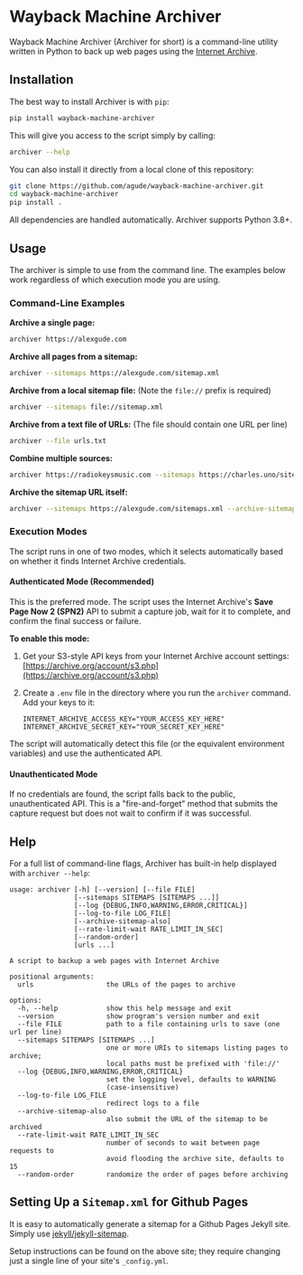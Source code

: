 # Wayback Machine Archiver

Wayback Machine Archiver (Archiver for short) is a command-line utility
written in Python to back up web pages using the [Internet Archive][ia].

[ia]: https://archive.org/

## Installation

The best way to install Archiver is with `pip`:

```bash
pip install wayback-machine-archiver
```

This will give you access to the script simply by calling:

```bash
archiver --help
```

You can also install it directly from a local clone of this repository:

```bash
git clone https://github.com/agude/wayback-machine-archiver.git
cd wayback-machine-archiver
pip install .
```

All dependencies are handled automatically. Archiver supports Python 3.8+.

## Usage

The archiver is simple to use from the command line. The examples below work
regardless of which execution mode you are using.

### Command-Line Examples

**Archive a single page:**
```bash
archiver https://alexgude.com
```

**Archive all pages from a sitemap:**
```bash
archiver --sitemaps https://alexgude.com/sitemap.xml
```

**Archive from a local sitemap file:**
(Note the `file://` prefix is required)
```bash
archiver --sitemaps file://sitemap.xml
```

**Archive from a text file of URLs:**
(The file should contain one URL per line)
```bash
archiver --file urls.txt
```

**Combine multiple sources:**
```bash
archiver https://radiokeysmusic.com --sitemaps https://charles.uno/sitemap.xml
```

**Archive the sitemap URL itself:**
```bash
archiver --sitemaps https://alexgude.com/sitemaps.xml --archive-sitemap-also
```

### Execution Modes

The script runs in one of two modes, which it selects automatically based on
whether it finds Internet Archive credentials.

#### Authenticated Mode (Recommended)

This is the preferred mode. The script uses the Internet Archive's **Save Page
Now 2 (SPN2)** API to submit a capture job, wait for it to complete, and
confirm the final success or failure.

**To enable this mode:**

1.  Get your S3-style API keys from your Internet Archive account settings:
    [https://archive.org/account/s3.php](https://archive.org/account/s3.php)

2.  Create a `.env` file in the directory where you run the `archiver`
    command. Add your keys to it:
    ```
    INTERNET_ARCHIVE_ACCESS_KEY="YOUR_ACCESS_KEY_HERE"
    INTERNET_ARCHIVE_SECRET_KEY="YOUR_SECRET_KEY_HERE"
    ```

The script will automatically detect this file (or the equivalent environment
variables) and use the authenticated API.

#### Unauthenticated Mode

If no credentials are found, the script falls back to the public,
unauthenticated API. This is a "fire-and-forget" method that submits the
capture request but does not wait to confirm if it was successful.

## Help

For a full list of command-line flags, Archiver has built-in help displayed
with `archiver --help`:

```
usage: archiver [-h] [--version] [--file FILE]
                [--sitemaps SITEMAPS [SITEMAPS ...]]
                [--log {DEBUG,INFO,WARNING,ERROR,CRITICAL}]
                [--log-to-file LOG_FILE]
                [--archive-sitemap-also]
                [--rate-limit-wait RATE_LIMIT_IN_SEC]
                [--random-order]
                [urls ...]

A script to backup a web pages with Internet Archive

positional arguments:
  urls                  the URLs of the pages to archive

options:
  -h, --help            show this help message and exit
  --version             show program's version number and exit
  --file FILE           path to a file containing urls to save (one url per line)
  --sitemaps SITEMAPS [SITEMAPS ...]
                        one or more URIs to sitemaps listing pages to archive;
                        local paths must be prefixed with 'file://'
  --log {DEBUG,INFO,WARNING,ERROR,CRITICAL}
                        set the logging level, defaults to WARNING
                        (case-insensitive)
  --log-to-file LOG_FILE
                        redirect logs to a file
  --archive-sitemap-also
                        also submit the URL of the sitemap to be archived
  --rate-limit-wait RATE_LIMIT_IN_SEC
                        number of seconds to wait between page requests to
                        avoid flooding the archive site, defaults to 15
  --random-order        randomize the order of pages before archiving
```

## Setting Up a `Sitemap.xml` for Github Pages

It is easy to automatically generate a sitemap for a Github Pages Jekyll site.
Simply use [jekyll/jekyll-sitemap][jsm].

Setup instructions can be found on the above site; they require changing just
a single line of your site's `_config.yml`.

[jsm]: https://github.com/jekyll/jekyll-sitemap
